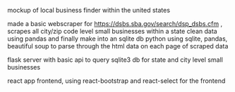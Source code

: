 mockup of local business finder within the united states

made a basic webscraper for https://dsbs.sba.gov/search/dsp_dsbs.cfm , scrapes all city/zip code level small businesses within a state clean data using pandas and finally make into an sqlite db
python using sqlite, pandas, beautiful soup to parse through the html data on each page of scraped data

flask server with basic api to query sqlite3 db for state and city level small businesses

react app frontend, using react-bootstrap and react-select for the frontend 



